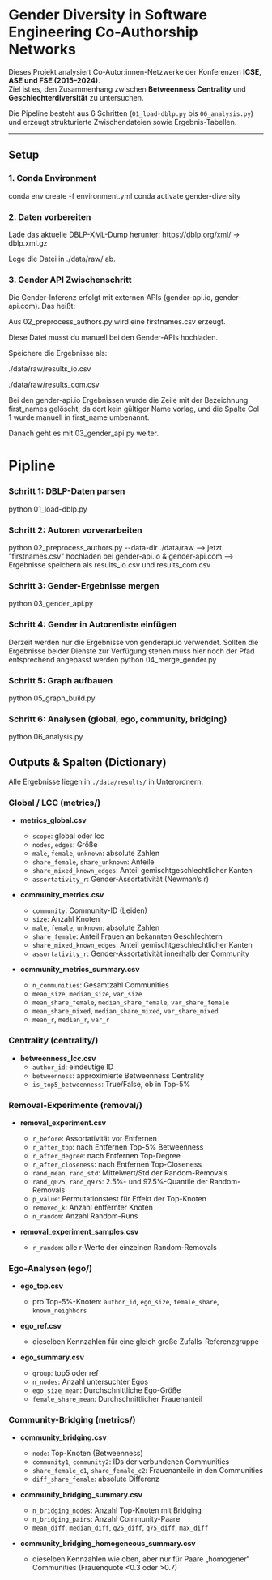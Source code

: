 # Gender Diversity in Software Engineering Co-Authorship Networks

Dieses Projekt analysiert Co-Autor:innen-Netzwerke der Konferenzen **ICSE, ASE und FSE (2015–2024)**.  
Ziel ist es, den Zusammenhang zwischen **Betweenness Centrality** und **Geschlechterdiversität** zu untersuchen.

Die Pipeline besteht aus 6 Schritten (`01_load-dblp.py` bis `06_analysis.py`) und erzeugt strukturierte Zwischendateien sowie Ergebnis-Tabellen.

---

## Setup

### 1. Conda Environment
conda env create -f environment.yml
conda activate gender-diversity

### 2. Daten vorbereiten

Lade das aktuelle DBLP-XML-Dump herunter:
https://dblp.org/xml/
 → dblp.xml.gz

Lege die Datei in ./data/raw/ ab.

### 3. Gender API Zwischenschritt

Die Gender-Inferenz erfolgt mit externen APIs (gender-api.io, gender-api.com).
Das heißt:

Aus 02_preprocess_authors.py wird eine firstnames.csv erzeugt.

Diese Datei musst du manuell bei den Gender-APIs hochladen.

Speichere die Ergebnisse als:

./data/raw/results_io.csv

./data/raw/results_com.csv

Bei den gender-api.io Ergebnissen wurde die Zeile mit der Bezeichnung first_names gelöscht, da dort kein gültiger Name vorlag, und die Spalte Col 1 wurde manuell in first_name umbenannt.

Danach geht es mit 03_gender_api.py weiter.

# Pipline  

### Schritt 1: DBLP-Daten parsen
python 01_load-dblp.py

### Schritt 2: Autoren vorverarbeiten
python 02_preprocess_authors.py --data-dir ./data/raw
--> jetzt "firstnames.csv" hochladen bei gender-api.io & gender-api.com
--> Ergebnisse speichern als results_io.csv und results_com.csv

### Schritt 3: Gender-Ergebnisse mergen
python 03_gender_api.py

### Schritt 4: Gender in Autorenliste einfügen
Derzeit werden nur die Ergebnisse von genderapi.io verwendet. Sollten die Ergebnisse beider Dienste zur Verfügung stehen muss hier noch der Pfad entsprechend angepasst werden
python 04_merge_gender.py



### Schritt 5: Graph aufbauen
python 05_graph_build.py

### Schritt 6: Analysen (global, ego, community, bridging)
python 06_analysis.py

## Outputs & Spalten (Dictionary)

Alle Ergebnisse liegen in `./data/results/` in Unterordnern.

### Global / LCC (metrics/)
- **metrics_global.csv**
  - `scope`: global oder lcc  
  - `nodes`, `edges`: Größe  
  - `male`, `female`, `unknown`: absolute Zahlen  
  - `share_female`, `share_unknown`: Anteile  
  - `share_mixed_known_edges`: Anteil gemischtgeschlechtlicher Kanten  
  - `assortativity_r`: Gender-Assortativität (Newman’s r)

- **community_metrics.csv**
  - `community`: Community-ID (Leiden)  
  - `size`: Anzahl Knoten  
  - `male`, `female`, `unknown`: absolute Zahlen  
  - `share_female`: Anteil Frauen an bekannten Geschlechtern  
  - `share_mixed_known_edges`: Anteil gemischtgeschlechtlicher Kanten  
  - `assortativity_r`: Gender-Assortativität innerhalb der Community  

- **community_metrics_summary.csv**
  - `n_communities`: Gesamtzahl Communities  
  - `mean_size`, `median_size`, `var_size`  
  - `mean_share_female`, `median_share_female`, `var_share_female`  
  - `mean_share_mixed`, `median_share_mixed`, `var_share_mixed`  
  - `mean_r`, `median_r`, `var_r`

### Centrality (centrality/)
- **betweenness_lcc.csv**
  - `author_id`: eindeutige ID  
  - `betweenness`: approximierte Betweenness Centrality  
  - `is_top5_betweenness`: True/False, ob in Top-5%  

### Removal-Experimente (removal/)
- **removal_experiment.csv**
  - `r_before`: Assortativität vor Entfernen  
  - `r_after_top`: nach Entfernen Top-5% Betweenness  
  - `r_after_degree`: nach Entfernen Top-Degree  
  - `r_after_closeness`: nach Entfernen Top-Closeness  
  - `rand_mean`, `rand_std`: Mittelwert/Std der Random-Removals  
  - `rand_q025`, `rand_q975`: 2.5%- und 97.5%-Quantile der Random-Removals  
  - `p_value`: Permutationstest für Effekt der Top-Knoten  
  - `removed_k`: Anzahl entfernter Knoten  
  - `n_random`: Anzahl Random-Runs  

- **removal_experiment_samples.csv**
  - `r_random`: alle r-Werte der einzelnen Random-Removals  

### Ego-Analysen (ego/)
- **ego_top.csv**
  - pro Top-5%-Knoten: `author_id`, `ego_size`, `female_share`, `known_neighbors`  

- **ego_ref.csv**
  - dieselben Kennzahlen für eine gleich große Zufalls-Referenzgruppe  

- **ego_summary.csv**
  - `group`: top5 oder ref  
  - `n_nodes`: Anzahl untersuchter Egos  
  - `ego_size_mean`: Durchschnittliche Ego-Größe  
  - `female_share_mean`: Durchschnittlicher Frauenanteil  

### Community-Bridging (metrics/)
- **community_bridging.csv**
  - `node`: Top-Knoten (Betweenness)  
  - `community1`, `community2`: IDs der verbundenen Communities  
  - `share_female_c1`, `share_female_c2`: Frauenanteile in den Communities  
  - `diff_share_female`: absolute Differenz  

- **community_bridging_summary.csv**
  - `n_bridging_nodes`: Anzahl Top-Knoten mit Bridging  
  - `n_bridging_pairs`: Anzahl Community-Paare  
  - `mean_diff`, `median_diff`, `q25_diff`, `q75_diff`, `max_diff`  

- **community_bridging_homogeneous_summary.csv**
  - dieselben Kennzahlen wie oben, aber nur für Paare „homogener“ Communities (Frauenquote <0.3 oder >0.7)

